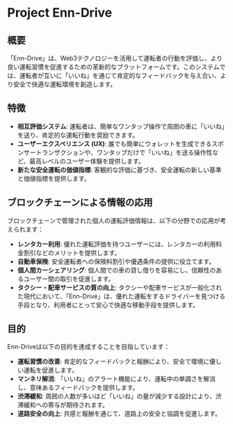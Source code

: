 # Project Enn-Drive

## 概要
「Enn-Drive」は、Web3テクノロジーを活用して運転者の行動を評価し、より良い運転習慣を促進するための革新的なプラットフォームです。このシステムでは、運転者が互いに「いいね」を通じて肯定的なフィードバックを与え合い、より安全で快適な運転環境を創造します。

## 特徴
- **相互評価システム**: 運転者は、簡単なワンタップ操作で周囲の車に「いいね」を送り、肯定的な運転行動を奨励できます。
- **ユーザーエクスペリエンス (UX)**: 誰でも簡単にウォレットを生成できるスポンサートランザクションや、ワンタップだけで「いいね」を送る操作性など、最高レベルのユーザー体験を提供します。
- **新たな安全運転の価値指標**: 客観的な評価に基づき、安全運転の新しい基準と価値指標を提供します。

## ブロックチェーンによる情報の応用
ブロックチェーンで管理された個人の運転評価情報は、以下の分野での応用が考えられます：
- **レンタカー利用**: 優れた運転評価を持つユーザーには、レンタカーの利用料金割引などのメリットを提供します。
- **自動車保険**: 安全運転者への保険料割引や優遇条件の提供に役立てます。
- **個人間カーシェアリング**: 個人間での車の貸し借りを容易にし、信頼性のあるユーザー間の取引を促進します。
- **タクシー・配車サービスの質の向上**: タクシーや配車サービスが一般化された現代において、「Enn-Drive」は、優れた運転をするドライバーを見つける手段となり、利用者にとって安心で快適な移動手段を提供します。

## 目的
Enn-Driveは以下の目的を達成することを目指しています：
- **運転習慣の改善**: 肯定的なフィードバックと報酬により、安全で環境に優しい運転を促進します。
- **マンネリ解消**: 「いいね」のアラート機能により、運転中の単調さを解消し、意味あるフィードバックを提供します。
- **渋滞緩和**: 周囲の人数が多いほど「いいね」の量が減少する設計により、渋滞緩和への寄与が期待されます。
- **道路安全の向上**: 共感と報酬を通じて、道路上の安全と協調を促進します。
